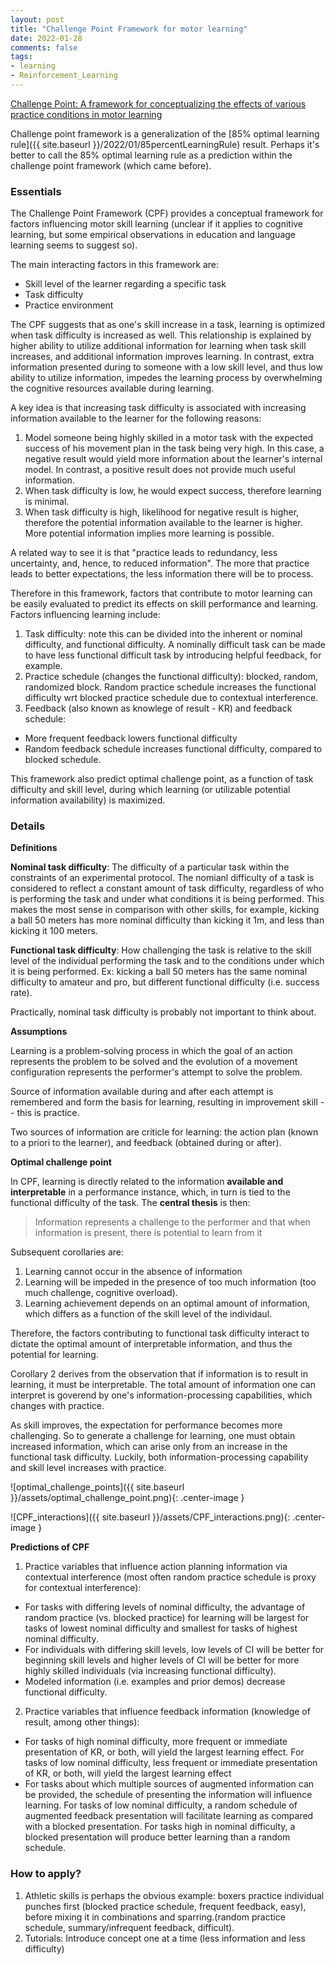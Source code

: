 ```yaml
---
layout: post
title: "Challenge Point Framework for motor learning"
date: 2022-01-28
comments: false
tags:
- learning
- Reinforcement_Learning
---
```


[Challenge Point: A framework for conceptualizing the effects of various practice conditions in motor learning](https://pubmed.ncbi.nlm.nih.gov/15130871/)

Challenge point framework is a generalization of the [85% optimal learning rule]({{ site.baseurl }}/2022/01/85percentLearningRule) result. Perhaps it's better to call the 85% optimal learning rule as a prediction within the challenge point framework (which came before).

### Essentials

The Challenge Point Framework (CPF) provides a conceptual framework for factors influencing motor skill learning (unclear if it applies to cognitive learning, but some empirical observations in education and language learning seems to suggest so).

The main interacting factors in this framework are:
- Skill level of the learner regarding a specific task
- Task difficulty
- Practice environment

The CPF suggests that as one's skill increase in a task, learning is optimized when task difficulty is increased as well. This relationship is explained by higher ability to utilize additional information for learning when task skill increases, and additional information improves learning. In contrast, extra information presented during to someone with a low skill level, and thus low ability to utilize information, impedes the learning process by overwhelming the cognitive resources available during learning.

A key idea is that increasing task difficulty is associated with increasing information available to the learner for the following reasons:
1. Model someone being highly skilled in a motor task with the expected success of his movement plan in the task being very high. In this case, a negative result would yield more information about the learner's internal model. In contrast, a positive result does not provide much useful information.
2. When task difficulty is low, he would expect success, therefore learning is minimal.
3. When task difficulty is high, likelihood for negative result is higher, therefore the potential information available to the learner is higher. More potential information implies more learning is possible.

A related way to see it is that "practice leads to redundancy, less uncertainty, and, hence, to reduced information". The more that practice leads to better expectations, the less information there will be to process.

Therefore in this framework, factors that contribute to motor learning can be easily evaluated to predict its effects on skill performance and learning. Factors influencing learning include:
1. Task difficulty: note this can be divided into the inherent or nominal difficulty, and functional difficulty. A nominally difficult task can be made to have less functional difficult task by introducing helpful feedback, for example.
2. Practice schedule (changes the functional difficulty): blocked, random, randomized block. Random practice schedule increases the functional difficulty wrt blocked practice schedule due to contextual interference.
3. Feedback (also known as knowlege of result - KR) and feedback schedule:
  - More frequent feedback lowers functional difficulty
  - Random feedback schedule increases functional difficulty, compared to blocked schedule.

This framework also predict optimal challenge point, as a function of task difficulty and skill level, during which learning (or utilizable potential information availability) is maximized.

### Details

__Definitions__

__Nominal task difficulty__: The difficulty of a particular task within the constraints of an experimental protocol. The nomianl difficulty of a task is considered to reflect a constant amount of task difficulty, regardless of who is performing the task and under what conditions it is being performed. This makes the most sense in comparison with other skills, for example, kicking a ball 50 meters has more nominal difficulty than kicking it 1m, and less than kicking it 100 meters.

__Functional task difficulty__: How challenging the task is relative to the skill level of the individual performing the task and to the conditions under which it is being performed. Ex: kicking a ball 50 meters has the same nominal difficulty to amateur and pro, but different functional difficulty (i.e. success rate).

Practically, nominal task difficulty is probably not important to think about.

__Assumptions__

Learning is a problem-solving process in which the goal of an action represents the problem to be solved and the evolution of a movement configuration represents the performer's attempt to solve the problem.

Source of information available during and after each attempt is remembered and form the basis for learning, resulting in improvement skill -- this is practice.

Two sources of information are criticle for learning: the action plan (known to a priori to the learner), and feedback (obtained during or after).

__Optimal challenge point__

In CPF, learning is directly related to the information __available and interpretable__ in a performance instance, which, in turn is tied to the functional difficulty of the task. The __central thesis__ is then:

> Information represents a challenge to the performer and that when information is present, there is potential to learn from it

Subsequent corollaries are:
1. Learning cannot occur in the absence of information
2. Learning will be impeded in the presence of too much information (too much challenge, cognitive overload).
3. Learning achievement depends on an optimal amount of information, which differs as a function of the skill level of the individaul.

Therefore, the factors contributing to functional task difficulty interact to dictate the optimal amount of interpretable information, and thus the potential for learning.

Corollary 2 derives from the observation that if information is to result in learning, it must be interpretable. The total amount of information one can interpret is goverend by one's information-processing capabilities, which changes with practice.

As skill improves, the expectation for performance becomes more challenging. So to generate a challenge for learning, one must obtain increased information, which can arise only from an increase in the functional task difficulty. Luckily, both information-processing capability and skill level increases with practice.

![optimal_challenge_points]({{ site.baseurl }}/assets/optimal_challenge_point.png){: .center-image }

![CPF_interactions]({{ site.baseurl }}/assets/CPF_interactions.png){: .center-image }

__Predictions of CPF__

1. Practice variables that influence action planning information via contextual interference (most often random practice schedule is proxy for contextual interference):
  - For tasks with differing levels of nominal difficulty, the advantage of random practice (vs. blocked practice) for learning will be largest for tasks of lowest nominal difficulty and smallest for tasks of highest nominal difficulty.
  - For individuals with differing skill levels, low levels of CI will be better for beginning skill levels and higher levels of CI will be better for more highly skilled individuals (via increasing functional difficulty).
  - Modeled information (i.e. examples and prior demos) decrease functional difficulty.
2. Practice variables that influence feedback information (knowledge of result, among other things):
  - For tasks of high nominal difficulty, more frequent or immediate presentation of KR, or both, will yield the largest learning effect. For tasks of low nominal difficulty, less frequent or immediate presentation of KR, or both, will yield the largest learning effect
  - For tasks about which multiple sources of augmented information can be provided, the schedule of presenting the information will influence learning. For tasks of low nominal difficulty, a random schedule of augmented feedback presentation will facilitate learning as compared with a blocked presentation. For tasks high in nominal difficulty, a blocked presentation will produce better learning than a random schedule.

### How to apply?

1. Athletic skills is perhaps the obvious example: boxers practice individual punches first (blocked practice schedule, frequent feedback, easy), before mixing it in combinations and sparring.(random practice schedule, summary/infrequent feedback, difficult).
2. Tutorials: Introduce concept one at a time (less information and less difficulty)

